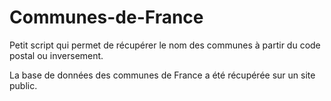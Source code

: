# Communes-de-France
Petit script qui permet de récupérer le nom des communes à partir du code postal ou inversement.

La base de données des communes de France a été récupérée sur un site public.
